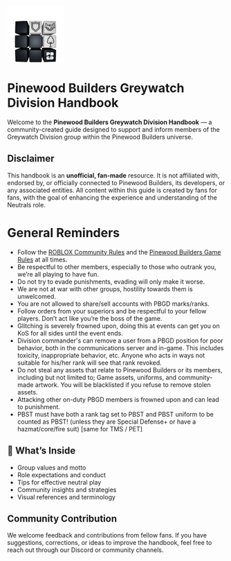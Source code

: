 <img alt="PBGD handbook logo" src="./pbgd-handbook.png" style="width:26%;">

# Pinewood Builders Greywatch Division Handbook 

Welcome to the **Pinewood Builders Greywatch Division Handbook** — a community-created guide designed to support and inform members of the Greywatch Division group within the Pinewood Builders universe.

## Disclaimer
This handbook is an **unofficial, fan-made** resource. It is not affiliated with, endorsed by, or officially connected to Pinewood Builders, its developers, or any associated entities. All content within this guide is created by fans for fans, with the goal of enhancing the experience and understanding of the Neutrals role.

# General Reminders
* Follow the [ROBLOX Community Rules](https://en.help.roblox.com/hc/en-us/articles/203313410-Roblox-Community-Standards) and the [Pinewood Builders Game Rules](https://devforum.roblox.com/t/pinewood-builders-game-rules/907637) at all times.
* Be respectful to other members, especially to those who outrank you, we’re all playing to have fun.
* Do not try to evade punishments, evading will only make it worse.
* We are not at war with other groups, hostility towards them is unwelcomed.
* You are not allowed to share/sell accounts with PBGD marks/ranks.
* Follow orders from your superiors and be respectful to your fellow players. Don’t act like you’re the boss of the game.
* Glitching is severely frowned upon, doing this at events can get you on KoS for all sides until the event ends.
* Division commander's can remove a user from a PBGD position for poor behavior, both in the communications server and in-game. This includes toxicity, inappropriate behavior, etc. Anyone who acts in ways not suitable for his/her rank will see that rank revoked.
* Do not steal any assets that relate to Pinewood Builders or its members, including but not limited to; Game assets, uniforms, and community-made artwork. You will be blacklisted if you refuse to remove stolen assets.
* Attacking other on-duty PBGD members is frowned upon and can lead to punishment.
* PBST must have both a rank tag set to PBST and PBST uniform to be counted as PBST! (unless they are Special Defense+ or have a hazmat/core/fire suit) [same for TMS / PET] 



## 📖 What’s Inside
* Group values and motto
* Role expectations and conduct
* Tips for effective neutral play
* Community insights and strategies
* Visual references and terminology

## Community Contribution
We welcome feedback and contributions from fellow fans. If you have suggestions, corrections, or ideas to improve the handbook, feel free to reach out through our Discord or community channels.
